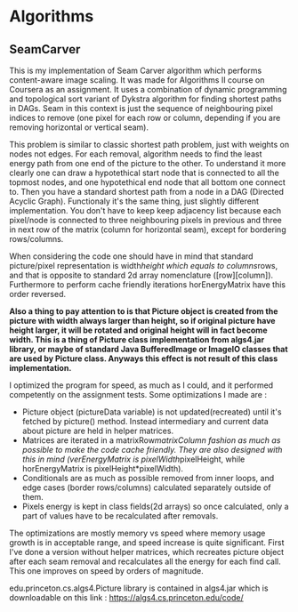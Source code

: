 # Algorithms

## SeamCarver

This is my implementation of Seam Carver algorithm which performs content-aware image scaling.
It was made for Algorithms II course on Coursera as an assignment. 
It uses a combination of dynamic programming and topological sort variant of Dykstra algorithm for finding shortest
paths in DAGs. Seam in this context is just the sequence of neighbouring pixel indices to remove (one pixel for each
row or column, depending if you are removing horizontal or vertical seam).

This problem is similar to classic shortest path problem, just with weights on nodes not edges. For each removal, 
algorithm needs to find the least energy path from one end of the picture to the other. To understand it more clearly
one can draw a hypotethical start node that is connected to all the topmost nodes, and one hypotethical end 
node that all bottom one connect to. Then you have a standard shortest path from a node in a DAG (Directed Acyclic Graph). 
Functionaly it's the same thing, just slightly different implementation. You don't have to keep keep adjacency list
because each pixel/node is connected to three neighbouring pixels in previous and three in next row of the matrix 
(column for horizontal seam), except for bordering rows/columns.

When considering the code one should have in mind that standard picture/pixel representation is width*height which 
equals to columns*rows, and that is opposite to standard 2d array nomenclature ([row][column]). 
Furthermore to perform cache friendly iterations horEnergyMatrix have this order reversed. 

**Also a thing to pay attention to is that Picture object is created from the picture with width always larger than
height, so if original picture have height larger, it will be rotated and original height will in fact become
width. This is a thing of Picture class implementation from algs4.jar library, or maybe of standard Java BufferedImage 
 or ImageIO classes that are used by Picture class. Anyways this effect is not result of this class implementation.** 
	 
I optimized the program for speed, as much as I could, and it performed competently on the assignment tests.
Some optimizations I made are :
- Picture object (pictureData variable) is not updated(recreated) until it's fetched by picture() method. 
Instead intermediary and current data about picture are held in helper matrices.
- Matrices are iterated in a matrixRow*matrixColumn fashion as much as possible to make the code cache friendly.
They are also designed with this in mind (verEnergyMatrix is pixelWidth*pixelHeight, while horEnergyMatrix is 
pixelHeight*pixelWidth).
- Conditionals are as much as possible removed from inner loops, and edge cases (border rows/columns) calculated separately
outside of them.
- Pixels energy is kept in class fields(2d arrays) so once calculated, only a part of values have to be recalculated after 
removals.

The optimizations are mostly memory vs speed where memory usage growth is in acceptable range, and speed increase is quite
significant. First I've done a version without helper matrices, which recreates picture object after each seam removal and 
recalculates all the energy for each find call. This one improves on speed by orders of magnitude.

edu.princeton.cs.algs4.Picture library is contained in algs4.jar which is downloadable on this link : 
https://algs4.cs.princeton.edu/code/
